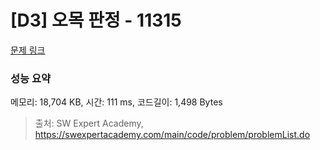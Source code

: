 # [D3] 오목 판정 - 11315 

[문제 링크](https://swexpertacademy.com/main/code/problem/problemDetail.do?contestProbId=AXaSUPYqPYMDFASQ) 

### 성능 요약

메모리: 18,704 KB, 시간: 111 ms, 코드길이: 1,498 Bytes



> 출처: SW Expert Academy, https://swexpertacademy.com/main/code/problem/problemList.do